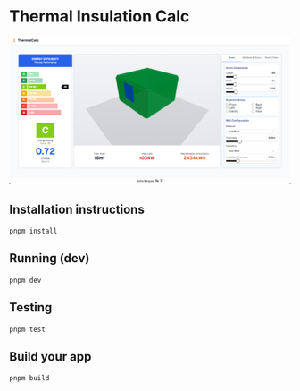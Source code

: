 # Thermal Insulation Calc

![Thermal Calc demo](app/opengraph-image.png)

## Installation instructions

```
pnpm install
```

## Running (dev)

```
pnpm dev
```

## Testing

```
pnpm test
```

## Build your app

```
pnpm build
```
